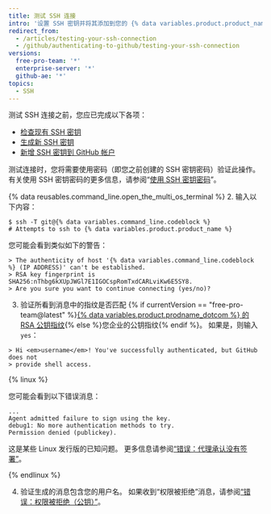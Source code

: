 ```yaml
---
title: 测试 SSH 连接
intro: '设置 SSH 密钥并将其添加到您的 {% data variables.product.product_name %} 帐户后，您可以测试连接。'
redirect_from:
  - /articles/testing-your-ssh-connection
  - /github/authenticating-to-github/testing-your-ssh-connection
versions:
  free-pro-team: '*'
  enterprise-server: '*'
  github-ae: '*'
topics:
  - SSH
---
```

测试 SSH 连接之前，您应已完成以下各项：
- [检查现有 SSH 密钥](/articles/checking-for-existing-ssh-keys)
- [生成新 SSH 密钥](/articles/generating-a-new-ssh-key-and-adding-it-to-the-ssh-agent)
- [新增 SSH 密钥到 GitHub 帐户](/articles/adding-a-new-ssh-key-to-your-github-account)

测试连接时，您将需要使用密码（即您之前创建的 SSH 密钥密码）验证此操作。 有关使用 SSH 密钥密码的更多信息，请参阅“[使用 SSH 密钥密码](/articles/working-with-ssh-key-passphrases)”。

{% data reusables.command_line.open_the_multi_os_terminal %}
2. 输入以下内容：
  ```shell
  $ ssh -T git@{% data variables.command_line.codeblock %}
  # Attempts to ssh to {% data variables.product.product_name %}
  ```

  您可能会看到类似如下的警告：

  ```shell
  > The authenticity of host '{% data variables.command_line.codeblock %} (IP ADDRESS)' can't be established.
  > RSA key fingerprint is SHA256:nThbg6kXUpJWGl7E1IGOCspRomTxdCARLviKw6E5SY8.
  > Are you sure you want to continue connecting (yes/no)?
  ```

3. 验证所看到消息中的指纹是否匹配 {% if currentVersion == "free-pro-team@latest" %}[{% data variables.product.prodname_dotcom %} 的 RSA 公钥指纹](/github/authenticating-to-github/githubs-ssh-key-fingerprints){% else %}您企业的公钥指纹{% endif %}。 如果是，则输入 `yes`：
  ```shell
  > Hi <em>username</em>! You've successfully authenticated, but GitHub does not
  > provide shell access.
  ```

  {% linux %}

  您可能会看到以下错误消息：
  ```shell
  ...
  Agent admitted failure to sign using the key.
  debug1: No more authentication methods to try.
  Permission denied (publickey).
  ```

  这是某些 Linux 发行版的已知问题。 更多信息请参阅[“错误：代理承认没有签署”](/articles/error-agent-admitted-failure-to-sign)。

  {% endlinux %}

4. 验证生成的消息包含您的用户名。 如果收到“权限被拒绝”消息，请参阅[“错误：权限被拒绝（公钥）”](/articles/error-permission-denied-publickey)。
